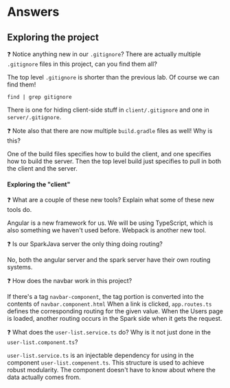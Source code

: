 # Answers

## Exploring the project

:question: Notice anything new in our `.gitignore`? There are 
  actually multiple `.gitignore` files in this project, can you find them all?
  
The top level `.gitignore` is shorter than the previous lab. Of course we can find them! 
```
find | grep gitignore
```

There is one for hiding client-side stuff in `client/.gitignore` and one in `server/.gitignore`.

:question: Note also that there are now multiple `build.gradle` files as well! Why is this?

One of the build files specifies how to build the client, and one specifies how to build the server. 
Then the top level build just specifies to pull in both the client and the server. 

#### Exploring the "client"

:question: What are a couple of these new tools? 
Explain what some of these new tools do.

Angular is a new framework for us. We will be using TypeScript, which is also something we 
haven't used before. Webpack is another new tool.

:question: Is our SparkJava server the only thing doing routing?

No, both the angular server and the spark server have their own routing systems.

:question:  How does the navbar work in this project?

If there's a tag `navbar-component`, the tag portion is converted into the contents 
of `navbar.component.html` When a link is clicked, `app.routes.ts` defines the corresponding
routing for the given value. When the Users page is loaded, another routing occurs in 
the Spark side when it gets the request. 

:question: What does the `user-list.service.ts` do? Why is it not just done in the `user-list.component.ts`?

`user-list.service.ts` is an injectable dependency for using in the component `user-list.compenent.ts`.
This structure is used to achieve robust modularity. The component doesn't have to know about where 
the data actually comes from. 
